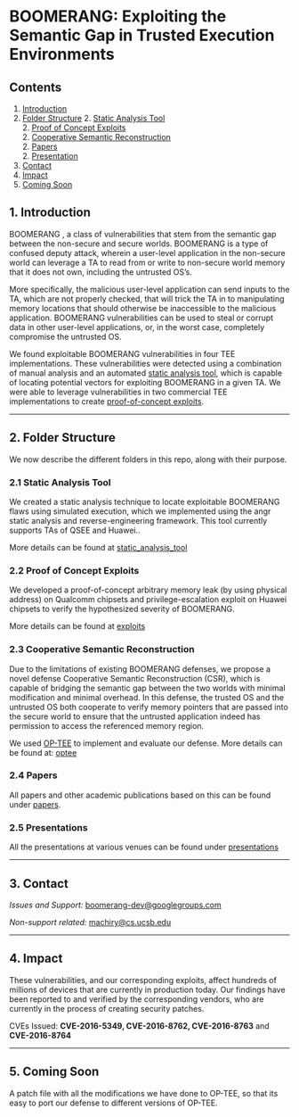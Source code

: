 # BOOMERANG: Exploiting the Semantic Gap in Trusted Execution Environments
## Contents
1. [Introduction](#1-introduction)
2. [Folder Structure](#2-folder-structure)
    2.  [Static Analysis Tool](#21-static-analysis-tool)     
    2. [Proof of Concept Exploits](#22-proof-of-concept-exploits)    
    2. [Cooperative Semantic Reconstruction](#23-cooperative-semantic-reconstruction)    
    2. [Papers](#24-papers)    
    2. [Presentation](#25-presentations)
3. [Contact](#3-contact)
4. [Impact](#4-impact)
5. [Coming Soon](#5-coming-soon)

## 1. Introduction
BOOMERANG , a class of vulnerabilities that stem from the semantic gap 
between the non-secure and secure worlds. BOOMERANG is a type of confused 
deputy attack, wherein a user-level application in the non-secure world can 
leverage a TA to read from or write to non-secure world memory that it does 
not own, including the untrusted OS’s. 

More specifically, the malicious user-level application can send inputs 
to the TA, which are not properly checked, that will trick the TA in to 
manipulating memory locations that should otherwise be inaccessible 
to the malicious application. BOOMERANG vulnerabilities can be used 
to steal or corrupt data in other user-level applications, or, in the worst 
case, completely compromise the untrusted OS. 

We found exploitable BOOMERANG vulnerabilities in four TEE implementations. 
These vulnerabilities were detected using a combination of manual analysis 
and an automated [static analysis tool](#21-static-analysis-tool), which is capable of locating potential 
vectors for exploiting BOOMERANG in a given TA. We were able to leverage 
vulnerabilities in two commercial TEE implementations to create [proof-of-concept exploits](#22-proof-of-concept-exploits).


---
## 2. Folder Structure
We now describe the different folders in this repo, along with their purpose.

### 2.1 Static Analysis Tool
We created a static analysis technique to locate exploitable BOOMERANG flaws using simulated execution, which we implemented using the angr static analysis and reverse-engineering framework.
This tool currently supports TAs of QSEE and Huawei..

More details can be found at [static_analysis_tool](https://github.com/ucsb-seclab/boomerang/tree/master/static_analysis_tool)
### 2.2 Proof of Concept Exploits
We developed a proof-of-concept arbitrary memory leak (by using physical address) on Qualcomm chipsets and privilege-escalation exploit on Huawei chipsets to verify the hypothesized severity of BOOMERANG.

More details can be found at [exploits](https://github.com/ucsb-seclab/boomerang/tree/master/exploits)
### 2.3 Cooperative Semantic Reconstruction
Due to the limitations of existing BOOMERANG defenses, we propose a novel defense Cooperative Semantic Reconstruction (CSR), which is capable of bridging the semantic gap between the two worlds with minimal modification and minimal overhead. In this defense, the trusted OS and the untrusted OS both cooperate to verify memory pointers that are passed into the secure world to ensure that the untrusted application indeed has permission to access the referenced memory region.

We used [OP-TEE](https://github.com/OP-TEE/optee_os) to implement and evaluate our defense. More details can be found at: [optee](https://github.com/ucsb-seclab/boomerang/tree/master/optee)
### 2.4 Papers
All papers and other academic publications based on this can be found under [papers](https://github.com/ucsb-seclab/boomerang/tree/master/papers).
### 2.5 Presentations
All the presentations at various venues can be found under [presentations](https://github.com/ucsb-seclab/boomerang/tree/master/presentations)

---
## 3. Contact
*Issues and Support:* boomerang-dev@googlegroups.com

*Non-support related:* machiry@cs.ucsb.edu

---
## 4. Impact
These vulnerabilities, and our corresponding exploits, affect hundreds of millions of devices that are currently in production today.
Our findings have been reported to and verified by the corresponding vendors, who are currently in the process of creating security patches.

CVEs Issued: **CVE-2016-5349, CVE-2016-8762, CVE-2016-8763** and **CVE-2016-8764**

---
## 5. Coming Soon
A patch file with all the modifications we have done to OP-TEE, so that its easy to port our defense to different versions of OP-TEE.

